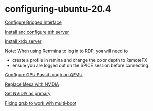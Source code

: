 # configuring-ubuntu-20.4

[Configure Bridged Interface](https://www.answertopia.com/ubuntu/creating-an-ubuntu-kvm-networked-bridge-interface/)

[Install and configure ssh server](https://devconnected.com/how-to-install-and-enable-ssh-server-on-ubuntu-20-04/)

[Install xrdp server](https://linuxize.com/post/how-to-install-xrdp-on-ubuntu-20-04/)

Note: When using Remmina to log in to RDP, you will need to 
* create a profile in remina and change the color depth to RemoteFX
* ensure you are logged out on the SPICE session before connecting

[Configure GPU Passthrough on QEMU](https://mathiashueber.com/pci-passthrough-ubuntu-2004-virtual-machine/)

[Replace Mesa with NVIDIA](https://linuxconfig.org/how-to-install-the-nvidia-drivers-on-ubuntu-20-04-focal-fossa-linux)

[Set NVIDIA as primary](https://askubuntu.com/questions/1198930/glxinfo-grep-opengl-not-showing-nvidia)

[Fixing grub to work with multi-boot](https://askubuntu.com/questions/1069735/update-grub-command-has-no-effect)
